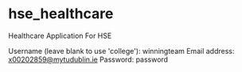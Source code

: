 # hse_healthcare
Healthcare Application For HSE


Username (leave blank to use 'college'): winningteam
Email address: x00202859@mytudublin.ie
Password: password

